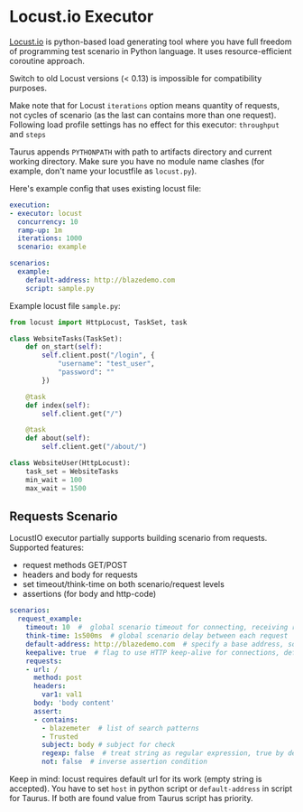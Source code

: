 # Locust.io Executor
[Locust.io](http://locust.io/) is python-based load generating tool 
where you have full freedom of programming test scenario in Python 
language. It uses resource-efficient coroutine approach.

Switch to old Locust versions (< 0.13) is impossible for 
compatibility purposes.

Make note that for Locust `iterations` option means quantity of 
requests, not cycles of scenario (as the last can contains more than 
one request). Following load profile settings has no effect for 
this executor: `throughput` and `steps` 

Taurus appends `PYTHONPATH` with path to artifacts directory 
and current working directory. Make sure you have no module name 
clashes (for example, don't name your locustfile as `locust.py`).

Here's example config that uses existing locust file:

```yaml
execution:
- executor: locust
  concurrency: 10
  ramp-up: 1m
  iterations: 1000
  scenario: example

scenarios:
  example:
    default-address: http://blazedemo.com
    script: sample.py
```

Example locust file `sample.py`:
```python
from locust import HttpLocust, TaskSet, task

class WebsiteTasks(TaskSet):
    def on_start(self):
        self.client.post("/login", {
            "username": "test_user",
            "password": ""
        })

    @task
    def index(self):
        self.client.get("/")

    @task
    def about(self):
        self.client.get("/about/")

class WebsiteUser(HttpLocust):
    task_set = WebsiteTasks
    min_wait = 100
    max_wait = 1500
```

## Requests Scenario

LocustIO executor partially supports building scenario from requests. 
Supported features:

 - request methods GET/POST
 - headers and body for requests
 - set timeout/think-time on both scenario/request levels
 - assertions (for body and http-code)

```yaml
scenarios:
  request_example:
    timeout: 10  #  global scenario timeout for connecting, receiving results, 30 seconds by default
    think-time: 1s500ms  # global scenario delay between each request
    default-address: http://blazedemo.com  # specify a base address, so you can use short urls in requests
    keepalive: true  # flag to use HTTP keep-alive for connections, default is true
    requests:
    - url: /  
      method: post
      headers:
        var1: val1
      body: 'body content'
      assert:
      - contains:
        - blazemeter  # list of search patterns
        - Trusted
        subject: body # subject for check
        regexp: false  # treat string as regular expression, true by default
        not: false  # inverse assertion condition
```

Keep in mind: locust requires default url for its work (empty string is accepted). You have to set `host`
in python script or `default-address` in script for Taurus. If both are found value from Taurus script has priority.
 